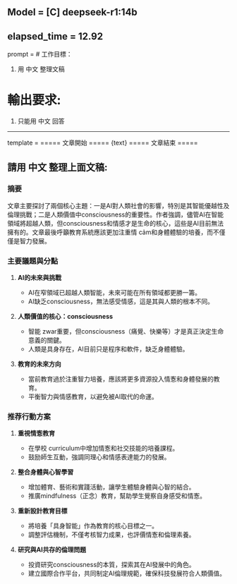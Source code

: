 Model = [C] deepseek-r1:14b
---

elapsed_time = 12.92
---

prompt = # 工作目標：
1. 用 中文 整理文稿
# 輸出要求:
1. 只能用 中文 回答
---

template = ===== 文章開始 =====
{text}
===== 文章結束 =====

請用 中文 整理上面文稿:
---

### 摘要  
文章主要探討了兩個核心主題：一是AI對人類社會的影響，特別是其智能優越性及倫理挑戰；二是人類價值中consciousness的重要性。作者強調，儘管AI在智能領域將超越人類，但consciousness和情感才是生命的核心，這些是AI目前無法擁有的。文章最後呼籲教育系統應該更加注重情 cảm和身體體驗的培養，而不僅僅是智力發展。

### 主要議題與分點  
1. **AI的未來與挑戰**  
   - AI在窄領域已超越人類智能，未來可能在所有領域都更勝一籌。  
   - AI缺乏consciousness，無法感受情感，這是其與人類的根本不同。  

2. **人類價值的核心：consciousness**  
   - 智能 zwar重要，但consciousness（痛覺、快樂等）才是真正決定生命意義的關鍵。  
   - 人類是具身存在，AI目前只是程序和軟件，缺乏身體體驗。  

3. **教育的未來方向**  
   - 當前教育過於注重智力培養，應該將更多資源投入情愙和身體發展的教育。  
   - 平衡智力與情感教育，以避免被AI取代的命運。  

### 推荐行動方案  
1. **重視情愙教育**  
   - 在學校 curriculum中增加情愙和社交技能的培養課程。  
   - 鼓励師生互動，強調同理心和情感表達能力的發展。  

2. **整合身體與心智學習**  
   - 增加體育、藝術和實踐活動，讓學生體驗身體與心智的結合。  
   - 推廣mindfulness（正念）教育，幫助學生覺察自身感受和情愙。  

3. **重新設計教育目標**  
   - 將培養「具身智能」作為教育的核心目標之一。  
   - 調整評估機制，不僅考核智力成果，也評價情愙和倫理素養。  

4. **研究與AI共存的倫理問題**  
   - 投資研究consciousness的本質，探索其在AI發展中的角色。  
   - 建立國際合作平台，共同制定AI倫理規範，確保科技發展符合人類價值。